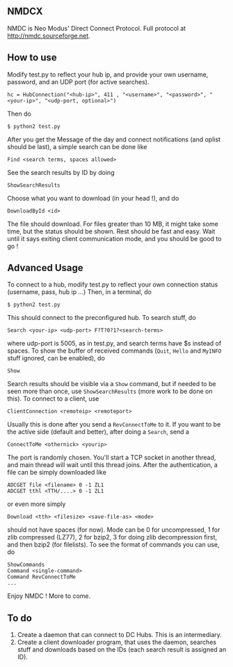 NMDCX
------
NMDC is Neo Modus' Direct Connect Protocol. Full protocol at http://nmdc.sourceforge.net.

How to use
----------
Modify test.py to reflect your hub ip, and provide your own username, password, and an UDP port (for active searches).

```
hc = HubConnection("<hub-ip>", 411 , "<username>", "<password>", "<your-ip>", "<udp-port, optional>")
```
Then do
```
$ python2 test.py
```
After you get the Message of the day and connect notifications (and oplist should be last), a simple search can be done like
```
Find <search terms, spaces allowed>
```
See the search results by ID by doing
```
ShowSearchResults
```
Choose what you want to download (in your head !), and do
```
DownloadById <id>
```
The file should download. For files greater than 10 MB, it might take some time, but the status should be shown. Rest should be fast and easy. Wait until it says exiting client communication mode, and you should be good to go !

Advanced Usage
--------------
To connect to a hub, modify test.py to reflect your own connection status (username, pass, hub ip ...)
Then, in a terminal, do

```
$ python2 test.py
```

This should connect to the preconfigured hub. To search stuff, do

```
Search <your-ip> <udp-port> F?T?0?1?<search-terms>
```

where udp-port is 5005, as in test.py, and search terms have $s instead of spaces. To show the buffer of received commands (`Quit`, `Hello` and `MyINFO` stuff ignored, can be enabled), do

```
Show
```

Search results should be visible via a `Show` command, but if needed to be seen more than once, use `ShowSearchResults` (more work to be done on this). To connect to a client, use

```
ClientConnection <remoteip> <remoteport>
```

Usually this is done after you send a `RevConnectToMe` to it. If you want to be the active side (default and better), after doing a `Search`, send a 

```
ConnectToMe <othernick> <yourip>
```

The port is randomly chosen. You'll start a TCP socket in another thread, and main thread will wait until this thread joins. After the authentication, a file can be simply downloaded like

```
ADCGET file <filename> 0 -1 ZL1
ADCGET tthl <TTH/....> 0 -1 ZL1
```

or even more simply

```
Download <tth> <filesize> <save-file-as> <mode>
```

<save-file-as> should not have spaces (for now). Mode can be 0 for uncompressed, 1 for zlib compressed (LZ77), 2 for bzip2, 3 for doing zlib decompression first, and then bzip2 (for filelists).
To see the format of commands you can use, do

```
ShowCommands
Command <single-command>
Command RevConnectToMe
...
```

Enjoy NMDC ! More to come.
   

To do
-----
1. Create a daemon that can connect to DC Hubs. This is an intermediary.
2. Create a client downloader program, that uses the daemon, searches stuff and downloads based on the IDs (each search result is assigned an ID).
